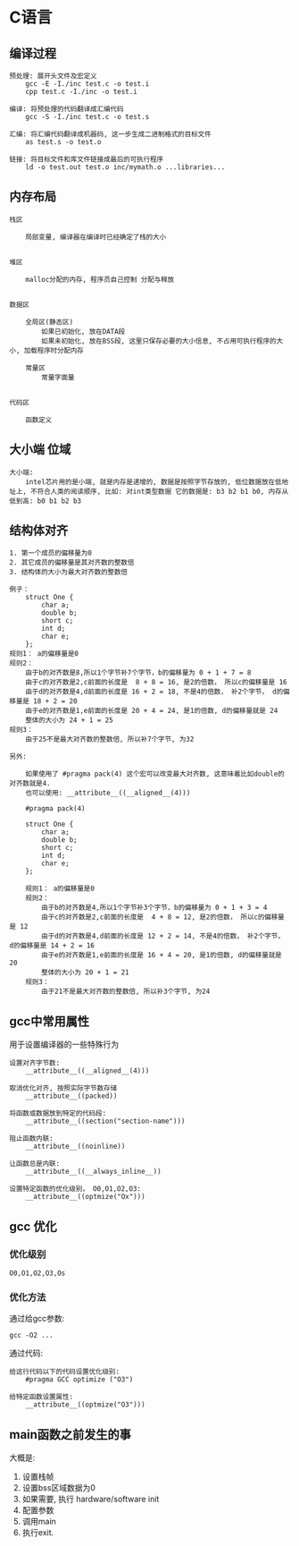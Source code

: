 # C语言

## 编译过程

	预处理: 展开头文件及宏定义
		gcc -E -I./inc test.c -o test.i
		cpp test.c -I./inc -o test.i

	编译: 将预处理的代码翻译成汇编代码
		gcc -S -I./inc test.c -o test.s

	汇编: 将汇编代码翻译成机器码, 这一步生成二进制格式的目标文件
		as test.s -o test.o

	链接: 将目标文件和库文件链接成最后的可执行程序
		ld -o test.out test.o inc/mymath.o ...libraries...


## 内存布局

	栈区

		局部变量, 编译器在编译时已经确定了栈的大小


	堆区

		malloc分配的内存, 程序员自己控制 分配与释放


	数据区

		全局区(静态区)
			如果已初始化, 放在DATA段
			如果未初始化, 放在BSS段, 这里只保存必要的大小信息, 不占用可执行程序的大小, 加载程序时分配内存

		常量区
			常量字面量


	代码区

		函数定义

## 大小端 位域

    大小端:
        intel芯片用的是小端, 就是内存是递增的, 数据是按照字节存放的, 低位数据放在低地址上, 不符合人类的阅读顺序, 比如: 对int类型数据 它的数据是: b3 b2 b1 b0, 内存从低到高: b0 b1 b2 b3


## 结构体对齐

	1. 第一个成员的偏移量为0
	2. 其它成员的偏移量是其对齐数的整数倍
	3. 结构体的大小为最大对齐数的整数倍

	例子：
		struct One {
			char a;
			double b;
			short c;
			int d;
			char e;
		};
	规则1： a的偏移量是0
	规则2：
		由于b的对齐数是8,所以1个字节补7个字节，b的偏移量为 0 + 1 + 7 = 8
		由于c的对齐数是2,c前面的长度是  8 + 8 = 16, 是2的倍数， 所以c的偏移量是 16
		由于d的对齐数是4,d前面的长度是 16 + 2 = 18, 不是4的倍数， 补2个字节， d的偏移量是 18 + 2 = 20
		由于e的对齐数是1,e前面的长度是 20 + 4 = 24, 是1的倍数, d的偏移量就是 24
		整体的大小为 24 + 1 = 25
	规则3：
		由于25不是最大对齐数的整数倍, 所以补7个字节, 为32

	另外:

		如果使用了 #pragma pack(4) 这个宏可以改变最大对齐数, 这意味着比如double的对齐数就是4.
		也可以使用: __attribute__((__aligned__(4)))

		#pragma pack(4)

		struct One {
			char a;
			double b;
			short c;
			int d;
			char e;
		};

		规则1： a的偏移量是0
		规则2：
			由于b的对齐数是4,所以1个字节补3个字节，b的偏移量为 0 + 1 + 3 = 4
			由于c的对齐数是2,c前面的长度是  4 + 8 = 12, 是2的倍数， 所以c的偏移量是 12
			由于d的对齐数是4,d前面的长度是 12 + 2 = 14, 不是4的倍数， 补2个字节， d的偏移量是 14 + 2 = 16
			由于e的对齐数是1,e前面的长度是 16 + 4 = 20, 是1的倍数, d的偏移量就是 20
			整体的大小为 20 + 1 = 21
		规则3：
			由于21不是最大对齐数的整数倍, 所以补3个字节, 为24


## gcc中常用属性

用于设置编译器的一些特殊行为

	设置对齐字节数:
		__attribute__((__aligned__(4)))

	取消优化对齐, 按照实际字节数存储
		__attribute__((packed))

	将函数或数据放到特定的代码段:
		__attribute__((section("section-name")))

	阻止函数内联:
		__attribute__((noinline))

	让函数总是内联:
		__attribute__((__always_inline__))

	设置特定函数的优化级别， O0,O1,O2,O3:
		__attribute__((optmize("Ox")))

## gcc 优化

### 优化级别

	O0,O1,O2,O3,Os

### 优化方法

通过给gcc参数:

	gcc -O2 ...

通过代码:

	给这行代码以下的代码设置优化级别:
		#pragma GCC optimize ("O3")

	给特定函数设置属性:
		__attribute__((optmize("O3")))

## main函数之前发生的事

大概是:

1. 设置栈帧
2. 设置bss区域数据为0
3. 如果需要, 执行 hardware/software init
4. 配置参数
5. 调用main
6. 执行exit.
